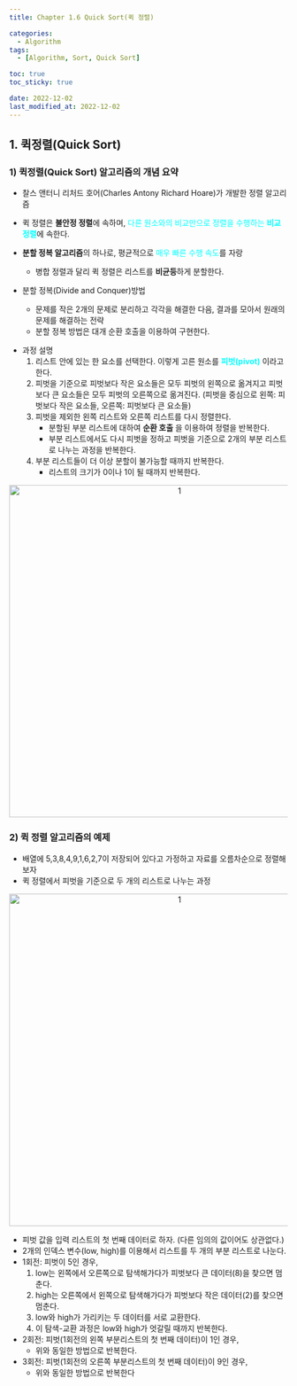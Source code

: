 ```yaml
---
title: Chapter 1.6 Quick Sort(퀵 정렬)

categories: 
  - Algorithm
tags:
  - [Algorithm, Sort, Quick Sort]

toc: true
toc_sticky: true

date: 2022-12-02
last_modified_at: 2022-12-02 
---
```


## 1. 퀵정렬(Quick Sort)
### 1) 퀵정렬(Quick Sort) 알고리즘의 개념 요약
- 찰스 앤터니 리처드 호어(Charles Antony Richard Hoare)가 개발한 정렬 알고리즘
- 퀵 정렬은 **불안정 정렬**에 속하며, <span style="color:aqua">다른 원소와의 비교만으로 정렬을 수행하는 **비교 정렬**</span>에 속한다.
- **분할 정복 알고리즘**의 하나로, 평균적으로 <span style = "color:aqua">매우 빠른 수행 속도</span>를 자랑
  - 병합 정렬과 달리 퀵 정렬은 리스트를 **비균등**하게 분할한다.

- 분할 정복(Divide and Conquer)방법
  - 문제를 작은 2개의 문제로 분리하고 각각을 해결한 다음, 결과를 모아서 원래의 문제를 해결하는 전략
  - 분할 정복 방법은 대개 순환 호출을 이용하여 구현한다.
 
* 과정 설명
  1. 리스트 안에 있는 한 요소를 선택한다. 이렇게 고른 원소를 <span style="color:aqua">**피벗(pivot)**</span> 이라고 한다.
  2. 피벗을 기준으로 피벗보다 작은 요소들은 모두 피벗의 왼쪽으로 옮겨지고 피벗보다 큰 요소들은 모두 피벗의 오른쪽으로 옮겨진다. (피벗을 중심으로 왼쪽: 피벗보다 작은 요소들, 오른쪽: 피벗보다 큰 요소들)
  3. 피벗을 제외한 왼쪽 리스트와 오른쪽 리스트를 다시 정렬한다.
      * 분할된 부분 리스트에 대하여 **순환 호출** 을 이용하여 정렬을 반복한다.
      * 부분 리스트에서도 다시 피벗을 정하고 피벗을 기준으로 2개의 부분 리스트로 나누는 과정을 반복한다.
  4. 부분 리스트들이 더 이상 분할이 불가능할 때까지 반복한다.
     * 리스트의 크기가 0이나 1이 될 때까지 반복한다.  
 
<p align="center">
<img width="600" alt="1" src="https://gmlwjd9405.github.io/images/algorithm-quick-sort/quick-sort-concepts.png">
</p>  

### 2) 퀵 정렬 알고리즘의 예제
* 배열에 5,3,8,4,9,1,6,2,7이 저장되어 있다고 가정하고 자료를 오름차순으로 정렬해 보자
* 퀵 정렬에서 피벗을 기준으로 두 개의 리스트로 나누는 과정

<p align="center">
<img width="600" alt="1" src="https://gmlwjd9405.github.io/images/algorithm-quick-sort/quick-sort2.png">
</p> 

* 피벗 값을 입력 리스트의 첫 번째 데이터로 하자. (다른 임의의 값이어도 상관없다.)
* 2개의 인덱스 변수(low, high)를 이용해서 리스트를 두 개의 부분 리스트로 나눈다.
* 1회전: 피벗이 5인 경우,
  1. low는 왼쪽에서 오른쪽으로 탐색해가다가 피벗보다 큰 데이터(8)을 찾으면 멈춘다.
  2. high는 오른쪽에서 왼쪽으로 탐색해가다가 피벗보다 작은 데이터(2)를 찾으면 멈춘다.
  3. low와 high가 가리키는 두 데이터를 서로 교환한다.
  4. 이 탐색-교환 과정은 low와 high가 엇갈릴 때까지 반복한다.
* 2회전: 피벗(1회전의 왼쪽 부분리스트의 첫 번째 데이터)이 1인 경우,
  - 위와 동일한 방법으로 반복한다.
* 3회전: 피벗(1회전의 오른쪽 부분리스트의 첫 번째 데이터)이 9인 경우,
  - 위와 동일한 방법으로 반복한다



